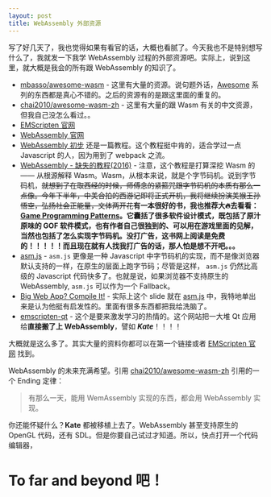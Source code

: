 ```yaml
---
layout: post
title: WebAssembly 外部资源
---
```



写了好几天了，我也觉得如果有看官的话，大概也看腻了。今天我也不是特别想写什么了，我就发一下我学 WebAssembly 过程的外部资源吧。实际上，说到这里，就大概是我会的所有跟 WebAssembly 的知识了。

- [mbasso/awesome-wasm](https://github.com/mbasso/awesome-wasm) - 这里有大量的资源。说句题外话，[Awesome](https://github.com/sindresorhus/awesome) 系列的东西都是真心不错的。之后的资源有的是跟这里面的重复的。
- [chai2010/awesome-wasm-zh](https://github.com/chai2010/awesome-wasm-zh) - 这里有大量的跟 Wasm 有关的中文资源，但我自己没怎么看过。。
- [EMScripten 官网](https://kripken.github.io/emscripten-site/)
- [WebAssembly 官网](https://webassembly.org)
- [WebAssembly 初步](https://blog.openbloc.fr/webassembly-first-steps/) 还是一篇教程。这个教程挺中肯的，适合学过一点 Javascript 的人，因为用到了 webpack 之流。
- [WebAssembly - 缺失的教程(2016)](https://medium.com/@MadsSejersen/webassembly-the-missing-tutorial-95f8580b08ba) - 注意，这个教程是打算深挖 Wasm 的 —— 从根源解释 Wasm。Wasm，从根本来说，就是个字节码机。说到字节码机，~~就想到了在取西经的时候，师傅念的紧箍咒跟字节码机的本质有那么一点像。今年下半年，中美合拍的西游记即将正式开机，我将继续扮演美猴王孙悟空，弘扬社会正能量，文体两开花~~**有一本很好的书，我也推荐大🔥去看看：[Game Programming Patterns](https://gameprogrammingpatterns.com)。它囊括了很多软件设计模式，既包括了原汁原味的 GOF 软件模式，也有作者自己很独到的、可以用在游戏里面的见解，当然也包括了怎么实现字节码机。没打广告，这书网上阅读是免费的！！！！！而且现在就有人找我打广告的话，那人怕是想不开吧。。。**
- [asm.js](http://asmjs.org) - `asm.js` 更像是一种 Javascript 中字节码机的实现，而不是像浏览器默认支持的一样，在原生的层面上跑字节码；尽管是这样， `asm.js` 仍然比高级的 Javascript 代码快多了。也就是说，如果浏览器不支持原生的 WebAssembly, `asm.js` 可以作为一个 Fallback。
- [Big Web App? Compile It!](http://kripken.github.io/mloc_emscripten_talk) - 实际上这个 slide 就在 [asm.js](http://asmjs.org) 中，我特地单出来是认为他挺有启发性的。里面有很多东西都把我给洗脑了。
- [emscripten-qt](http://vps2.etotheipiplusone.com:30176/redmine/projects/emscripten-qt/wiki/Demos/) - 这个是要来激发学习的热情的。这个网站把一大堆 Qt 应用给**直接搬了上 WebAssembly**，譬如 ********_Kate_********！！！！

大概就是这么多了。其实大量的资料你都可以在第一个链接或者 [EMScripten 官网](https://kripken.github.io/emscripten-site/) 找到。

WebAssembly 的未来充满希望。引用 [chai2010/awesome-wasm-zh](https://github.com/chai2010/awesome-wasm-zh) 引用的一个 Ending 定律：

> 有那么一天，能用 WemAssembly 实现的东西，都会用 WebAssembly 实现。

你还能怀疑什么？**Kate** 都被移植上去了。WebAssembly 甚至支持原生的 OpenGL 代码，还有 SDL。但是你要自己试过才知道。所以，快点打开一个代码编辑器，

# **To far and beyond 吧！**
